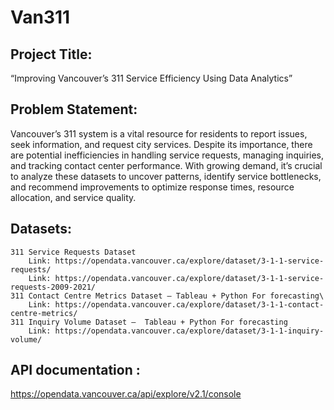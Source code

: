 # Van311

## Project Title:
“Improving Vancouver’s 311 Service Efficiency Using Data Analytics”


## Problem Statement:
Vancouver’s 311 system is a vital resource for residents to report issues, seek information, and request city services. Despite its importance, there are potential inefficiencies in handling service requests, managing inquiries, and tracking contact center performance. With growing demand, it’s crucial to analyze these datasets to uncover patterns, identify service bottlenecks, and recommend improvements to optimize response times, resource allocation, and service quality.


## Datasets:

	311 Service Requests Dataset 
		Link: https://opendata.vancouver.ca/explore/dataset/3-1-1-service-requests/
		Link: https://opendata.vancouver.ca/explore/dataset/3-1-1-service-requests-2009-2021/
	311 Contact Centre Metrics Dataset – Tableau + Python For forecasting\
		Link: https://opendata.vancouver.ca/explore/dataset/3-1-1-contact-centre-metrics/
	311 Inquiry Volume Dataset –  Tableau + Python For forecasting
		Link: https://opendata.vancouver.ca/explore/dataset/3-1-1-inquiry-volume/

## API documentation : 
https://opendata.vancouver.ca/api/explore/v2.1/console

